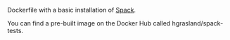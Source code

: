 Dockerfile with a basic installation of [Spack](https://spack.io/).

You can find a pre-built image on the Docker Hub called hgrasland/spack-tests.
